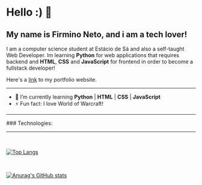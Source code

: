 # Hello :) 👋
## My name is Firmino Neto, and i am a tech lover!

I am a computer science student at Estácio de Sá and also a self-taught Web Developer. Im learning __Python__ for web applications that requires backend and __HTML__, __CSS__ and __JavaScript__ for frontend in order to become a fullstack developer!

Here's a [link](https://firminoneto.netlify.app/) to my portfolio website.

<hr/>

- 🌱 I’m currently learning **Python** | **HTML** | **CSS** | **JavaScript**
- ⚡ Fun fact: I love World of Warcraft!

<hr/>
### Technologies:

<hr/>

<br/>

[![Top Langs](https://github-readme-stats.vercel.app/api/top-langs/?username=firminoneto11&show_icons=true&theme=radical)](https://github.com/anuraghazra/github-readme-stats)

<br/>

[![Anurag's GitHub stats](https://github-readme-stats.vercel.app/api?username=firminoneto11&show_icons=true&theme=radical)](https://github.com/anuraghazra/github-readme-stats)



<!--
**firminoneto11/firminoneto11** is a ✨ _special_ ✨ repository because its `README.md` (this file) appears on your GitHub profile.

Here are some ideas to get you started:

- 🔭 I’m currently working on ...
- 🌱 I’m currently learning ...
- 👯 I’m looking to collaborate on ...
- 🤔 I’m looking for help with ...
- 💬 Ask me about ...
- 📫 How to reach me: ...
- 😄 Pronouns: ...
- ⚡ Fun fact: ...
-->

